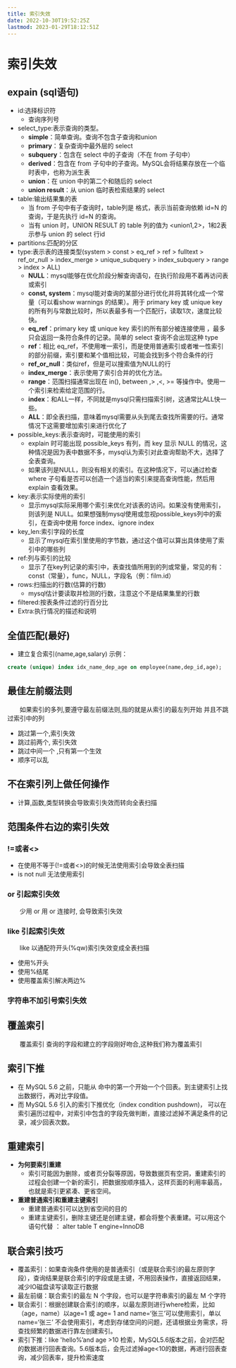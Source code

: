 ```yaml
---
title: 索引失效
date: 2022-10-30T19:52:25Z
lastmod: 2023-01-29T18:12:51Z
---
```


# 索引失效

## expain (sql语句)

- id:选择标识符
  - 查询序列号
- select_type:表示查询的类型。
  - **simple**：简单查询。查询不包含子查询和union
  - **primary**：复杂查询中最外层的 select
  - **subquery**：包含在 select 中的子查询（不在 from 子句中）
  - **derived**：包含在 from 子句中的子查询。MySQL会将结果存放在一个临时表中，也称为派生表
  - **union**：在 union 中的第二个和随后的 select
  - **union result**：从 union 临时表检索结果的 select
- table:输出结果集的表
  - 当 from 子句中有子查询时，table列是 <derivenN> 格式，表示当前查询依赖 id=N 的查询，于是先执行 id=N 的查询。
  - 当有 union 时，UNION RESULT 的 table 列的值为 <union1,2>，1和2表示参与 union 的 select 行id
- partitions:匹配的分区
- type:表示表的连接类型(system > const > eq_ref > ref > fulltext > ref_or_null > index_merge > unique_subquery > index_subquery > range > index > ALL)
  - **NULL**：mysql能够在优化阶段分解查询语句，在执行阶段用不着再访问表或索引
  - **const, system**：mysql能对查询的某部分进行优化并将其转化成一个常量（可以看show warnings 的结果）。用于 primary key 或 unique key 的所有列与常数比较时，所以表最多有一个匹配行，读取1次，速度比较快。
  - **eq_ref**：primary key 或 unique key 索引的所有部分被连接使用 ，最多只会返回一条符合条件的记录。简单的 select 查询不会出现这种 type
  - **ref**：相比 eq_ref，不使用唯一索引，而是使用普通索引或者唯一性索引的部分前缀，索引要和某个值相比较，可能会找到多个符合条件的行
  - **ref_or_null**：类似ref，但是可以搜索值为NULL的行
  - **index_merge**：表示使用了索引合并的优化方法。
  - **range**：范围扫描通常出现在 in(), between ,> ,<, >= 等操作中。使用一个索引来检索给定范围的行。
  - **index**：和ALL一样，不同就是mysql只需扫描索引树，这通常比ALL快一些。
  - **ALL**：即全表扫描，意味着mysql需要从头到尾去查找所需要的行。通常情况下这需要增加索引来进行优化了
- possible_keys:表示查询时，可能使用的索引
  - explain 时可能出现 possible_keys 有列，而 key 显示 NULL 的情况，这种情况是因为表中数据不多，mysql认为索引对此查询帮助不大，选择了全表查询。
  - 如果该列是NULL，则没有相关的索引。在这种情况下，可以通过检查 where 子句看是否可以创造一个适当的索引来提高查询性能，然后用 explain 查看效果。
- key:表示实际使用的索引
  - 显示mysql实际采用哪个索引来优化对该表的访问。如果没有使用索引，则该列是 NULL。如果想强制mysql使用或忽视possible_keys列中的索引，在查询中使用 force index、ignore index
- key_len:索引字段的长度
  - 显示了mysql在索引里使用的字节数，通过这个值可以算出具体使用了索引中的哪些列
- ref:列与索引的比较
  - 显示了在key列记录的索引中，表查找值所用到的列或常量，常见的有：const（常量），func，NULL，字段名（例：film.id）
- rows:扫描出的行数(估算的行数)
  - mysql估计要读取并检测的行数，注意这个不是结果集里的行数
- filtered:按表条件过滤的行百分比
- Extra:执行情况的描述和说明

## **全值匹配(最好)**

- 建立复合索引(name,age,salary) 示例：

```sql
create (unique) index idx_name_dep_age on employee(name,dep_id,age);
```

## **最佳左前缀法则**

　　如果索引的多列,要遵守最左前缀法则,指的就是从索引的最左列开始 并且不跳过索引中的列

- 跳过第一个,索引失效
- 跳过前两个, 索引失效
- 跳过中间一个 ,只有第一个生效
- 顺序可以乱

## 不在索引列上做任何操作

- 计算,函数,类型转换会导致索引失效而转向全表扫描

## 范围条件右边的索引失效

### !=或者<>

- 在使用不等于(!=或者<>)的时候无法使用索引会导致全表扫描
- is not null 无法使用索引

### or 引起索引失效

　　少用 or 用 or 连接时, 会导致索引失效

### like 引起索引失效

　　like 以通配符开头(%qw)索引失效变成全表扫描

- 使用%开头
- 使用%结尾
- 使用覆盖索引解决两边%

### 字符串不加引号索引失效

## 覆盖索引

　　覆盖索引 查询的字段和建立的字段刚好吻合,这种我们称为覆盖索引

## 索引下推

- 在 MySQL 5.6 之前，只能从 命中的第一个开始一个个回表。到主键索引上找出数据行，再对比字段值。
- 而 MySQL 5.6 引入的索引下推优化（index condition pushdown)， 可以在索引遍历过程中，对索引中包含的字段先做判断，直接过滤掉不满足条件的记录，减少回表次数。

## 重建索引

- **为何要索引重建**
  - 索引可能因为删除，或者页分裂等原因，导致数据页有空洞，重建索引的过程会创建一个新的索引，把数据按顺序插入，这样页面的利用率最高，也就是索引更紧凑、更省空间。
- **重建普通索引和重建主键索引**
  - 重建普通索引可以达到省空间的目的
  - 重建主键索引，删除主键还是创建主键，都会将整个表重建。可以用这个语句代替 ： alter table T engine=InnoDB

## 联合索引技巧

- 覆盖索引：如果查询条件使用的是普通索引（或是联合索引的最左原则字段），查询结果是联合索引的字段或是主键，不用回表操作，直接返回结果，减少IO磁盘读写读取正行数据
- 最左前缀：联合索引的最左 N 个字段，也可以是字符串索引的最左 M 个字符
- 联合索引：根据创建联合索引的顺序，以最左原则进行where检索，比如（age，name）以age=1 或 age= 1 and name=‘张三’可以使用索引，单以name=‘张三’ 不会使用索引，考虑到存储空间的问题，还请根据业务需求，将查找频繁的数据进行靠左创建索引。
- 索引下推：like 'hello%’and age >10 检索，MySQL5.6版本之前，会对匹配的数据进行回表查询。5.6版本后，会先过滤掉age<10的数据，再进行回表查询，减少回表率，提升检索速度

　　‍
